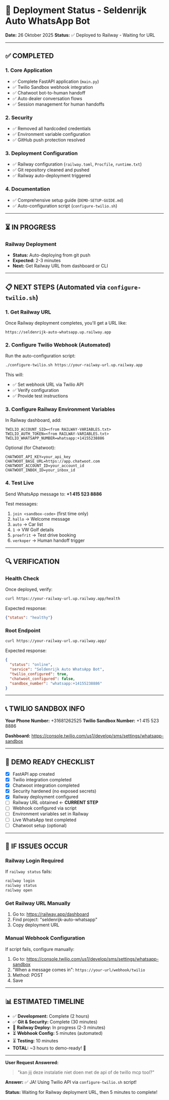 # 🚀 Deployment Status - Seldenrijk Auto WhatsApp Bot

**Date:** 26 Oktober 2025
**Status:** ✅ Deployed to Railway - Waiting for URL

---

## ✅ COMPLETED

### 1. Core Application
- ✅ Complete FastAPI application (`main.py`)
- ✅ Twilio Sandbox webhook integration
- ✅ Chatwoot bot-to-human handoff
- ✅ Auto dealer conversation flows
- ✅ Session management for human handoffs

### 2. Security
- ✅ Removed all hardcoded credentials
- ✅ Environment variable configuration
- ✅ GitHub push protection resolved

### 3. Deployment Configuration
- ✅ Railway configuration (`railway.toml`, `Procfile`, `runtime.txt`)
- ✅ Git repository cleaned and pushed
- ✅ Railway auto-deployment triggered

### 4. Documentation
- ✅ Comprehensive setup guide (`DEMO-SETUP-GUIDE.md`)
- ✅ Auto-configuration script (`configure-twilio.sh`)

---

## ⏳ IN PROGRESS

### Railway Deployment
- **Status:** Auto-deploying from git push
- **Expected:** 2-3 minutes
- **Next:** Get Railway URL from dashboard or CLI

---

## 📋 NEXT STEPS (Automated via `configure-twilio.sh`)

### 1. Get Railway URL
Once Railway deployment completes, you'll get a URL like:
```
https://seldenrijk-auto-whatsapp.up.railway.app
```

### 2. Configure Twilio Webhook (Automated)
Run the auto-configuration script:
```bash
./configure-twilio.sh https://your-railway-url.up.railway.app
```

This will:
- ✅ Set webhook URL via Twilio API
- ✅ Verify configuration
- ✅ Provide test instructions

### 3. Configure Railway Environment Variables
In Railway dashboard, add:
```
TWILIO_ACCOUNT_SID=<from RAILWAY-VARIABLES.txt>
TWILIO_AUTH_TOKEN=<from RAILWAY-VARIABLES.txt>
TWILIO_WHATSAPP_NUMBER=whatsapp:+14155238886
```

Optional (for Chatwoot):
```
CHATWOOT_API_KEY=your_api_key
CHATWOOT_BASE_URL=https://app.chatwoot.com
CHATWOOT_ACCOUNT_ID=your_account_id
CHATWOOT_INBOX_ID=your_inbox_id
```

### 4. Test Live
Send WhatsApp message to: **+1 415 523 8886**

Test messages:
1. `join <sandbox-code>` (first time only)
2. `hallo` → Welcome message
3. `auto` → Car list
4. `1` → VW Golf details
5. `proefrit` → Test drive booking
6. `verkoper` → Human handoff trigger

---

## 🔍 VERIFICATION

### Health Check
Once deployed, verify:
```bash
curl https://your-railway-url.up.railway.app/health
```

Expected response:
```json
{"status": "healthy"}
```

### Root Endpoint
```bash
curl https://your-railway-url.up.railway.app/
```

Expected response:
```json
{
  "status": "online",
  "service": "Seldenrijk Auto WhatsApp Bot",
  "twilio_configured": true,
  "chatwoot_configured": false,
  "sandbox_number": "whatsapp:+14155238886"
}
```

---

## 📞 TWILIO SANDBOX INFO

**Your Phone Number:** +31681262525
**Twilio Sandbox Number:** +1 415 523 8886

**Dashboard:** https://console.twilio.com/us1/develop/sms/settings/whatsapp-sandbox

---

## 🎯 DEMO READY CHECKLIST

- [x] FastAPI app created
- [x] Twilio integration completed
- [x] Chatwoot integration completed
- [x] Security hardened (no exposed secrets)
- [x] Railway deployment configured
- [ ] Railway URL obtained ← **CURRENT STEP**
- [ ] Webhook configured via script
- [ ] Environment variables set in Railway
- [ ] Live WhatsApp test completed
- [ ] Chatwoot setup (optional)

---

## 🚨 IF ISSUES OCCUR

### Railway Login Required
If `railway status` fails:
```bash
railway login
railway status
railway open
```

### Get Railway URL Manually
1. Go to: https://railway.app/dashboard
2. Find project: "seldenrijk-auto-whatsapp"
3. Copy deployment URL

### Manual Webhook Configuration
If script fails, configure manually:
1. Go to: https://console.twilio.com/us1/develop/sms/settings/whatsapp-sandbox
2. "When a message comes in": `https://your-url/webhook/twilio`
3. Method: POST
4. Save

---

## 📊 ESTIMATED TIMELINE

- ✅ **Development:** Complete (2 hours)
- ✅ **Git & Security:** Complete (30 minutes)
- 🔄 **Railway Deploy:** In progress (2-3 minutes)
- ⏳ **Webhook Config:** 5 minutes (automated)
- ⏳ **Testing:** 10 minutes
- **TOTAL:** ~3 hours to demo-ready! 🎉

---

**User Request Answered:**
> "kan jij deze instalatie niet doen met de api of de twillo mcp tool?"

**Answer:** ✅ JA! Using Twilio API via `configure-twilio.sh` script!

**Status:** Waiting for Railway deployment URL, then 5 minutes to complete!
